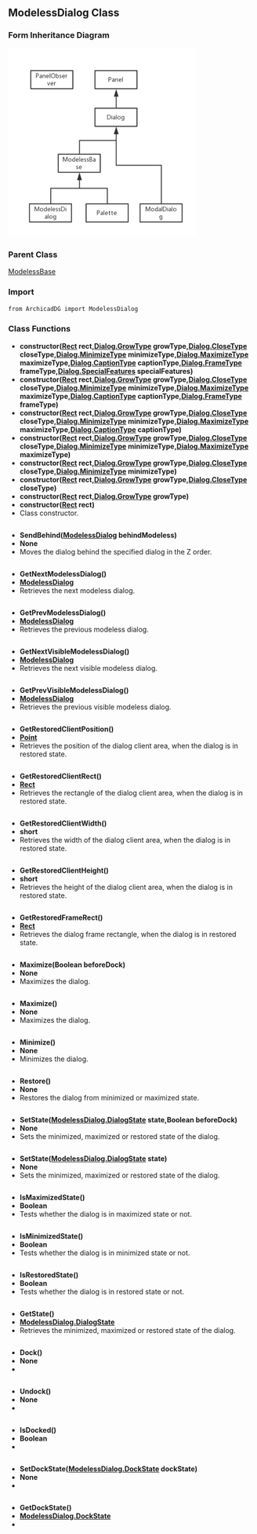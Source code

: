 ## ModelessDialog Class

### Form Inheritance Diagram

<img src="../Imgs/form_inheritance_diagram.png" width="384px" height="384px" />

### Parent Class
[ModelessBase](ArchicadDG_ModelessBase.md)

### Import
```
from ArchicadDG import ModelessDialog
``` 

### Class Functions

* **constructor([Rect](ArchicadDG_Rect.md) rect,[Dialog.GrowType](ArchicadDG_GrowType.md) growType,[Dialog.CloseType](ArchicadDG_CloseType.md) closeType,[Dialog.MinimizeType](ArchicadDG_MinimizeType.md) minimizeType,[Dialog.MaximizeType](ArchicadDG_MaximizeType.md) maximizeType,[Dialog.CaptionType](ArchicadDG_CaptionType.md) captionType,[Dialog.FrameType](ArchicadDG_FrameType.md) frameType,[Dialog.SpecialFeatures](ArchicadDG_SpecialFeatures.md) specialFeatures)**
* **constructor([Rect](ArchicadDG_Rect.md) rect,[Dialog.GrowType](ArchicadDG_GrowType.md) growType,[Dialog.CloseType](ArchicadDG_CloseType.md) closeType,[Dialog.MinimizeType](ArchicadDG_MinimizeType.md) minimizeType,[Dialog.MaximizeType](ArchicadDG_MaximizeType.md) maximizeType,[Dialog.CaptionType](ArchicadDG_CaptionType.md) captionType,[Dialog.FrameType](ArchicadDG_FrameType.md) frameType)**
* **constructor([Rect](ArchicadDG_Rect.md) rect,[Dialog.GrowType](ArchicadDG_GrowType.md) growType,[Dialog.CloseType](ArchicadDG_CloseType.md) closeType,[Dialog.MinimizeType](ArchicadDG_MinimizeType.md) minimizeType,[Dialog.MaximizeType](ArchicadDG_MaximizeType.md) maximizeType,[Dialog.CaptionType](ArchicadDG_CaptionType.md) captionType)**
* **constructor([Rect](ArchicadDG_Rect.md) rect,[Dialog.GrowType](ArchicadDG_GrowType.md) growType,[Dialog.CloseType](ArchicadDG_CloseType.md) closeType,[Dialog.MinimizeType](ArchicadDG_MinimizeType.md) minimizeType,[Dialog.MaximizeType](ArchicadDG_MaximizeType.md) maximizeType)**
* **constructor([Rect](ArchicadDG_Rect.md) rect,[Dialog.GrowType](ArchicadDG_GrowType.md) growType,[Dialog.CloseType](ArchicadDG_CloseType.md) closeType,[Dialog.MinimizeType](ArchicadDG_MinimizeType.md) minimizeType)**
* **constructor([Rect](ArchicadDG_Rect.md) rect,[Dialog.GrowType](ArchicadDG_GrowType.md) growType,[Dialog.CloseType](ArchicadDG_CloseType.md) closeType)**
* **constructor([Rect](ArchicadDG_Rect.md) rect,[Dialog.GrowType](ArchicadDG_GrowType.md) growType)**
* **constructor([Rect](ArchicadDG_Rect.md) rect)**
* Class constructor.
```
```

* **SendBehind([ModelessDialog](ArchicadDG_ModelessDialog.md) behindModeless)**
* **None**
* Moves the dialog behind the specified dialog in the Z order.
```

```

* **GetNextModelessDialog()**
* **[ModelessDialog](ArchicadDG_ModelessDialog.md)**
* Retrieves the next modeless dialog.

```

```

* **GetPrevModelessDialog()**
* **[ModelessDialog](ArchicadDG_ModelessDialog.md)**
* Retrieves the previous modeless dialog.

```

```

* **GetNextVisibleModelessDialog()**
* **[ModelessDialog](ArchicadDG_ModelessDialog.md)**
* Retrieves the next visible modeless dialog.

```

```

* **GetPrevVisibleModelessDialog()**
* **[ModelessDialog](ArchicadDG_ModelessDialog.md)**
* Retrieves the previous visible modeless dialog.

```

```
* **GetRestoredClientPosition()**
* **[Point](ArchicadDG_Point.md)**
* Retrieves the position of the dialog client area, when the dialog is in restored state.

```

```

* **GetRestoredClientRect()**
* **[Rect](ArchicadDG_Rect.md)**
* Retrieves the rectangle of the dialog client area, when the dialog is in restored state.

```

```

* **GetRestoredClientWidth()**
* **short**
* Retrieves the width of the dialog client area, when the dialog is in restored state.

```

```

* **GetRestoredClientHeight()**
* **short**
* Retrieves the height of the dialog client area, when the dialog is in restored state.

```

```

* **GetRestoredFrameRect()**
* **[Rect](ArchicadDG_Rect.md)**
* Retrieves the dialog frame rectangle, when the dialog is in restored state.

```

```

* **Maximize(Boolean beforeDock)**
* **None**
* Maximizes the dialog.
```

```

* **Maximize()**
* **None**
* Maximizes the dialog.
```

```

* **Minimize()**
* **None**
* Minimizes the dialog.
```

```

* **Restore()**
* **None**
* Restores the dialog from minimized or maximized state.
```

```

* **SetState([ModelessDialog.DialogState](ArchicadDG_DialogState.md) state,Boolean beforeDock)**
* **None**
* Sets the minimized, maximized or restored state of the dialog.
```

```

* **SetState([ModelessDialog.DialogState](ArchicadDG_DialogState.md) state)**
* **None**
* Sets the minimized, maximized or restored state of the dialog.
```

```

* **IsMaximizedState()**
* **Boolean**
* Tests whether the dialog is in maximized state or not.
```

```

* **IsMinimizedState()**
* **Boolean**
* Tests whether the dialog is in minimized state or not.
```

```

* **IsRestoredState()**
* **Boolean**
* Tests whether the dialog is in restored state or not.
```

```

* **GetState()**
* **[ModelessDialog.DialogState](ArchicadDG_DialogState.md)**
* Retrieves the minimized, maximized or restored state of the dialog.
```

```

* **Dock()**
* **None**
* 
```

```

* **Undock()**
* **None**
* 
```

```

* **IsDocked()**
* **Boolean**
* 
```

```

* **SetDockState([ModelessDialog.DockState](ArchicadDG_DockState.md) dockState)**
* **None**
* 
```

```

* **GetDockState()**
* **[ModelessDialog.DockState](ArchicadDG_DockState.md)**
* 
```

```